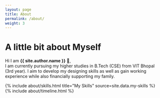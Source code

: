 ```yaml
---
layout: page
title: About
permalink: /about/
weight: 3
---
```


# **A little bit about Myself**

Hi I am **{{ site.author.name }}** :wave:,<br>
I am currently pursuing my higher studies in B.Tech (CSE) from VIT Bhopal (3rd year). I aim to develop my designing skills as well as gain working experience while also financially supporting my family. 

<div class="row">
{% include about/skills.html title="My Skills" source=site.data.my-skills %}
</div>

<div class="row">
{% include about/timeline.html %}
</div>
